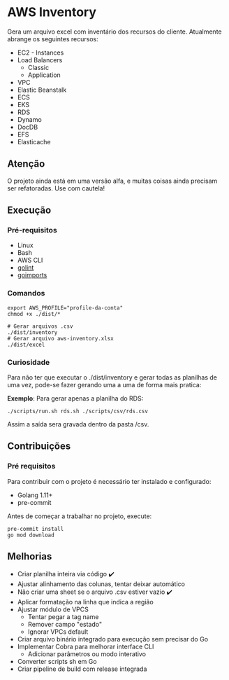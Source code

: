 # AWS Inventory

Gera um arquivo excel com inventário dos recursos do cliente.
Atualmente abrange os seguintes recursos:
- EC2 - Instances
- Load Balancers
    - Classic
    - Application
- VPC
- Elastic Beanstalk
- ECS
- EKS
- RDS
- Dynamo
- DocDB
- EFS
- Elasticache

## Atenção
O projeto ainda está em uma versão alfa, e muitas coisas ainda precisam ser refatoradas. Use com cautela!

## Execução

### Pré-requisitos
- Linux
- Bash
- AWS CLI
- [golint](https://github.com/golang/lint)
- [goimports](https://godoc.org/golang.org/x/tools/cmd/goimports)

### Comandos
```
export AWS_PROFILE="profile-da-conta"
chmod +x ./dist/*

# Gerar arquivos .csv
./dist/inventory
# Gerar arquivo aws-inventory.xlsx
./dist/excel
```

### Curiosidade
Para não ter que executar o ./dist/inventory e gerar todas as planilhas de uma vez, pode-se fazer gerando uma a uma de forma mais pratica:

**Exemplo**: Para gerar apenas a planilha do RDS:
```
./scripts/run.sh rds.sh ./scripts/csv/rds.csv
```
Assim a saída sera gravada dentro da pasta /csv.

## Contribuições

### Pré requisitos
Para contribuir com o projeto é necessário ter instalado e configurado:

- Golang 1.11+
- pre-commit

Antes de começar a trabalhar no projeto, execute:
```
pre-commit install
go mod download
```

## Melhorias
- Criar planilha inteira via código ✔️
- Ajustar alinhamento das colunas, tentar deixar automático
- Não criar uma sheet se o arquivo .csv estiver vazio ✔️
- Aplicar formatação na linha que indica a região
- Ajustar módulo de VPCS
    - Tentar pegar a tag name
    - Remover campo "estado"
    - Ignorar VPCs default
- Criar arquivo binário integrado para execução sem precisar do Go
- Implementar Cobra para melhorar interface CLI
    - Adicionar parâmetros ou modo interativo
- Converter scripts sh em Go
- Criar pipeline de build com release integrada
